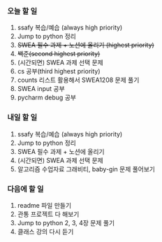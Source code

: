 ### 오늘 할 일
1. ssafy 복습/예습 (always high priority)
2. Jump to python 정리
3. ~~SWEA 필수 과제 + 노션에 올리기 (highest priority)~~
4. ~~백준(second highest priority)~~
5. (시간되면) SWEA 과제 선택 문제
6. cs 공부(third highest priority)
7. counts 리스트 활용해서 SWEA1208 문제 풀기
8. SWEA input 공부
9. pycharm debug 공부

### 내일 할 일
1. ssafy 복습/예습 (always high priority)
2. Jump to python 정리
3. SWEA 필수 과제 + 노션에 올리기
4. (시간되면) SWEA 과제 선택 문제
5. 알고리즘 수업자료 그래비티, baby-gin 문제 풀어보기

### 다음에 할 일
1. readme 파일 만들기
2. 관통 프로젝트 다 해보기
3. Jump to python 2, 3, 4장 문제 풀기
5. 클래스 강의 다시 듣기